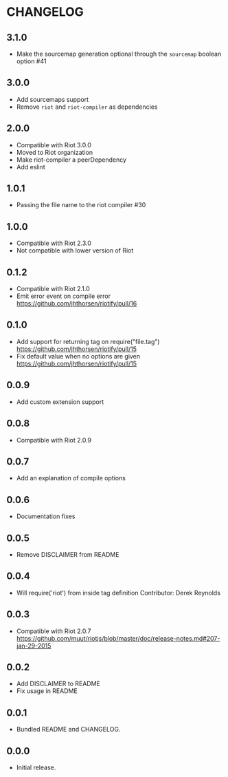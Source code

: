 # CHANGELOG

## 3.1.0
  * Make the sourcemap generation optional through the `sourcemap` boolean option #41

## 3.0.0

  * Add sourcemaps support
  * Remove `riot` and `riot-compiler` as dependencies

## 2.0.0

  * Compatible with Riot 3.0.0
  * Moved to Riot organization
  * Make riot-compiler a peerDependency
  * Add eslint

## 1.0.1

  * Passing the file name to the riot compiler #30

## 1.0.0

  * Compatible with Riot 2.3.0
  * Not compatible with lower version of Riot

## 0.1.2

  * Compatible with Riot 2.1.0
  * Emit error event on compile error
    https://github.com/jhthorsen/riotify/pull/16

## 0.1.0

  * Add support for returning tag on require("file.tag")
    https://github.com/jhthorsen/riotify/pull/15
  * Fix default value when no options are given
    https://github.com/jhthorsen/riotify/pull/15

## 0.0.9

  * Add custom extension support

## 0.0.8

  * Compatible with Riot 2.0.9

## 0.0.7

  * Add an explanation of compile options

## 0.0.6

  * Documentation fixes

## 0.0.5

  * Remove DISCLAIMER from README

## 0.0.4

  * Will require('riot') from inside tag definition
    Contributor: Derek Reynolds

## 0.0.3

  * Compatible with Riot 2.0.7
    https://github.com/muut/riotjs/blob/master/doc/release-notes.md#207-jan-29-2015

## 0.0.2

  * Add DISCLAIMER to README
  * Fix usage in README

## 0.0.1

  * Bundled README and CHANGELOG.

## 0.0.0

  * Initial release.
